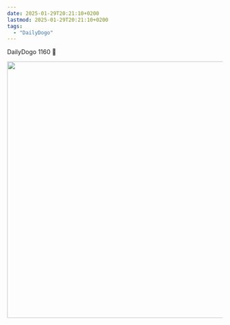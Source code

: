 ```yaml
---
date: 2025-01-29T20:21:10+0200
lastmod: 2025-01-29T20:21:10+0200
tags:
  - "DailyDogo"
---
```

DailyDogo 1160 🐶

<img src="/media/uploads/2025/dd1160-wednesday.jpeg" width="600" alt="" />
